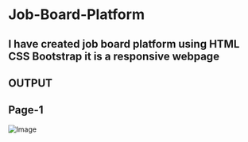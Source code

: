 # Job-Board-Platform

## I have created job board platform using HTML CSS Bootstrap it is a responsive webpage

## OUTPUT

## Page-1

![Image](https://github.com/user-attachments/assets/6b33bd4b-4ded-408d-a704-7d9746dac09d)
